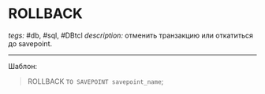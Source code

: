 # ROLLBACK
*tegs:* #db, #sql, #DBtcl 
*description:* отменить транзакцию или откатиться до savepoint.

---

Шаблон:
>ROLLBACK `TO SAVEPOINT savepoint_name`;

